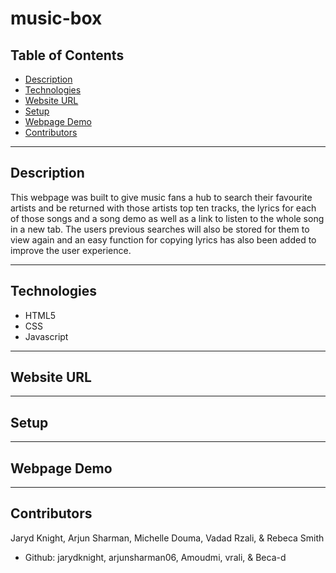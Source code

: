 # music-box

## Table of Contents

* [Description](#description)
* [Technologies](#technologies)
* [Website URL](#website-URL)
* [Setup](#setup)
* [Webpage Demo](#webpage-demo)
* [Contributors](#contributors)

---

## Description

This webpage was built to give music fans a hub to search their favourite artists and be returned with those artists top ten tracks, the lyrics for each of those songs and a song demo as well as a link to listen to the whole song in a new tab. The users previous searches will also be stored for them to view again and an easy function for copying lyrics has also been added to improve the user experience.

---

## Technologies

* HTML5
* CSS
* Javascript

---

## Website URL

---

## Setup

---

## Webpage Demo

---

## Contributors
Jaryd Knight, Arjun Sharman, Michelle Douma, Vadad Rzali, & Rebeca Smith
* Github: jarydknight, arjunsharman06, Amoudmi, vrali, & Beca-d

